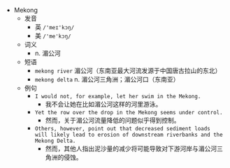 - Mekong
  - 发音
    - 英 `/'meɪ'kɔŋ/`
    - 美 `/'me'kɔŋ/`
  - 词义
    - n. 湄公河
  - 短语
    - `mekong river` 湄公河（东南亚最大河流发源于中国唐古拉山的东北） 
    - `mekong delta` n. 湄公河三角洲；湄公河口（东南亚） 
  - 例句
    - `I would not, for example, let her swim in the Mekong.`
      - 我不会让她在比如湄公河这样的河里游泳。
    - `Yet the row over the drop in the Mekong seems under control.`
      - 然而，关于湄公河流量降低的问题似乎得到控制。
    - `Others, however, point out that decreased sediment loads will likely lead to erosion of downstream riverbanks and the Mekong Delta.`
      - 然而，其他人指出泥沙量的减少将可能导致对下游河岸与湄公河三角洲的侵蚀。

